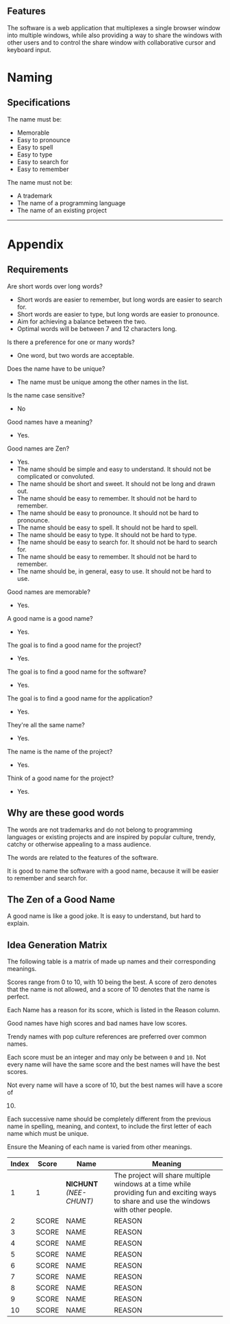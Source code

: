 ## Features

The software is a web application that multiplexes a single browser window into
multiple windows, while also providing a way to share the windows with other
users and to control the share window with collaborative cursor and keyboard
input.

# Naming

## Specifications

The name must be:

- Memorable
- Easy to pronounce
- Easy to spell
- Easy to type
- Easy to search for
- Easy to remember

The name must not be:

- A trademark
- The name of a programming language
- The name of an existing project

---

# Appendix

## Requirements

Are short words over long words?

- Short words are easier to remember, but long words are easier to search for.
- Short words are easier to type, but long words are easier to pronounce.
- Aim for achieving a balance between the two.
- Optimal words will be between 7 and 12 characters long.

Is there a preference for one or many words?

- One word, but two words are acceptable.

Does the name have to be unique?

- The name must be unique among the other names in the list.

Is the name case sensitive?

- No

Good names have a meaning?

- Yes.

Good names are Zen?

- Yes.
- The name should be simple and easy to understand. It should not be
  complicated or convoluted.
- The name should be short and sweet. It should not be long and drawn out.
- The name should be easy to remember. It should not be hard to remember.
- The name should be easy to pronounce. It should not be hard to pronounce.
- The name should be easy to spell. It should not be hard to spell.
- The name should be easy to type. It should not be hard to type.
- The name should be easy to search for. It should not be hard to search for.
- The name should be easy to remember. It should not be hard to remember.
- The name should be, in general, easy to use. It should not be hard to use.

Good names are memorable?

- Yes.

A good name is a good name?

- Yes.

The goal is to find a good name for the project?

- Yes.

The goal is to find a good name for the software?

- Yes.

The goal is to find a good name for the application?

- Yes.

They're all the same name?

- Yes.

The name is the name of the project?

- Yes.

Think of a good name for the project?

- Yes.

## Why are these good words

The words are not trademarks and do not belong to programming languages or
existing projects and are inspired by popular culture, trendy, catchy or
otherwise appealing to a mass audience.

The words are related to the features of the software.

It is good to name the software with a good name, because it will be easier to
remember and search for.

## The Zen of a Good Name

A good name is like a good joke. It is easy to understand, but hard to explain.

## Idea Generation Matrix

The following table is a matrix of made up names and their corresponding
meanings.

Scores range from 0 to 10, with 10 being the best.
A score of zero denotes that the name is not allowed, and a score of 10 denotes
that the name is perfect.

Each Name has a reason for its score, which is listed in the Reason column.

Good names have high scores and bad names have low scores.

Trendy names with pop culture references are preferred over common names.

Each score must be an integer and may only be between `0` and `10`.
Not every name will have the same score and the best names will have the best
scores.

Not every name will have a score of 10, but the best names will have a score of

10.

Each successive name should be completely different from the previous name in
spelling, meaning, and context, to include the first letter of each name which
must be unique.

Ensure the Meaning of each name is varied from other meanings.

| Index    |   Score  |        Name          |      Meaning                 |
|----------|----------|----------------------|------------------------------|
| 1        | 1        | **NICHUNT** *(NEE-CHUNT)*          | The project will share multiple windows at a time while providing fun and exciting ways to share and use the windows with other people.     |
| 2     | SCORE | NAME | REASON |
| 3     | SCORE | NAME | REASON |                                                         
| 4     | SCORE | NAME | REASON |                                                        
| 5     | SCORE | NAME | REASON |                                                       
| 6     | SCORE | NAME | REASON |                                                      
| 7     | SCORE | NAME | REASON |                                                     
| 8     | SCORE | NAME | REASON |                                                    
| 9     | SCORE | NAME | REASON |                                                   
| 10    | SCORE | NAME | REASON |
